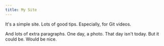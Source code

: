 ```yaml
---
title: My Site
---
```


It's a simple site.
Lots of good tips.
Especially, for Git videos.

And lots of extra paragraphs.
One day, a photo.
That day isn't today.
But it could be.
Would be nice.
